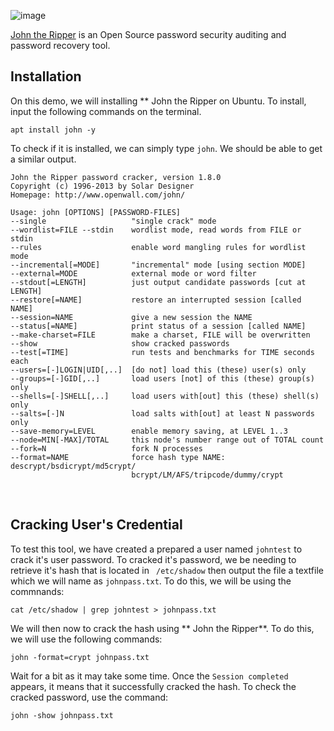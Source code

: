 ![image](https://prd-cyberhub.oss-me-central-1.aliyuncs.com/uploads/ktetjCi-13QlTUNjeTWySQGxSRquwk)

[John the Ripper](https://www.openwall.com/john/) is an Open Source password security auditing and password recovery tool.


## Installation

On this demo, we will installing ** John the Ripper on Ubuntu. To install, input the following commands on the terminal.

```
apt install john -y
```

To check if it is installed, we can simply type ```john```. We should be able to get a similar output.

```
John the Ripper password cracker, version 1.8.0
Copyright (c) 1996-2013 by Solar Designer
Homepage: http://www.openwall.com/john/

Usage: john [OPTIONS] [PASSWORD-FILES]
--single                   "single crack" mode
--wordlist=FILE --stdin    wordlist mode, read words from FILE or stdin
--rules                    enable word mangling rules for wordlist mode
--incremental[=MODE]       "incremental" mode [using section MODE]
--external=MODE            external mode or word filter
--stdout[=LENGTH]          just output candidate passwords [cut at LENGTH]
--restore[=NAME]           restore an interrupted session [called NAME]
--session=NAME             give a new session the NAME
--status[=NAME]            print status of a session [called NAME]
--make-charset=FILE        make a charset, FILE will be overwritten
--show                     show cracked passwords
--test[=TIME]              run tests and benchmarks for TIME seconds each
--users=[-]LOGIN|UID[,..]  [do not] load this (these) user(s) only
--groups=[-]GID[,..]       load users [not] of this (these) group(s) only
--shells=[-]SHELL[,..]     load users with[out] this (these) shell(s) only
--salts=[-]N               load salts with[out] at least N passwords only
--save-memory=LEVEL        enable memory saving, at LEVEL 1..3
--node=MIN[-MAX]/TOTAL     this node's number range out of TOTAL count
--fork=N                   fork N processes
--format=NAME              force hash type NAME: descrypt/bsdicrypt/md5crypt/
                           bcrypt/LM/AFS/tripcode/dummy/crypt
```
<br>

## Cracking User's Credential

To test this tool, we have created a prepared a user named ```johntest``` to crack it's user password. To cracked it's password, we be needing to retrieve it's hash that is located in ``` /etc/shadow``` then output the file a textfile which we will name as ```johnpass.txt```. To do this, we will be using the commnands:

```
cat /etc/shadow | grep johntest > johnpass.txt
```
We will then now to crack the hash using ** John the Ripper**. To do this, we will use the following commands:

```
john -format=crypt johnpass.txt
```
Wait for a bit as it may take some time. Once the ```Session completed``` appears, it means that it successfully cracked the hash. To check the cracked password, use the command:

```
john -show johnpass.txt
```
